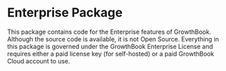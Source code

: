 # Enterprise Package

This package contains code for the Enterprise features of GrowthBook. Although the source code is available, it is not Open Source. Everything in this package is governed under the GrowthBook Enterprise License and requires either a paid license key (for self-hosted) or a paid GrowthBook Cloud account to use.

